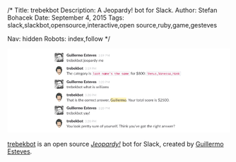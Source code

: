 /*
Title: trebekbot
Description: A Jeopardy! bot for Slack.
Author: Stefan Bohacek
Date: September 4, 2015
Tags: slack,slackbot,opensource,interactive,open source,ruby,game,gesteves

Nav: hidden
Robots: index,follow
*/

[![](/content/bots/slackbots/images/trebekbot.png)](https://github.com/gesteves/trebekbot)

[trebekbot](https://github.com/gesteves/trebekbot) is an open source [*Jeopardy!*](https://en.wikipedia.org/wiki/Jeopardy!) bot for Slack, created by [Guillermo Esteves](https://twitter.com/gesteves).